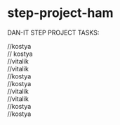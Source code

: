 # step-project-ham

DAN-IT STEP PROJECT
TASKS:
<div class="nav_bar"></div> //kostya

<div class="main_view"></div> // kostya

<div class="block_features"></div> //vitalik

<div class="services"></div> //vitalik

<div class="purchase"></div> //kostya

<div class="our_amazing"></div> //kostya

<div class="break_news"></div> //vitalik

<div class="people_say"></div> //vitalik

<div class="gallery"></div> //kostya

<div class="footer"></div> //kostya

